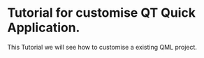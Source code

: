 # Tutorial for customise QT Quick Application.

This Tutorial we will see how to customise a existing QML project.